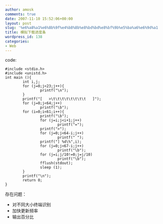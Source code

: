 ```yaml
---
author: amosk
comments: true
date: 2007-11-10 15:52:06+00:00
layout: post
slug: '%e6%a8%a1%e6%8b%9f%e4%b8%8b%e8%bd%bd%e8%bf%9b%e5%ba%a6%e6%9d%a1'
title: 模拟下载进度条
wordpress_id: 138
categories:
- Web
---
```


code:

    #include <stdio.h>
    #include <unistd.h>
    int main (){
            int i,j;
            for (j=0;j<23;j++){
                    printf("\n");
            }
            printf("[   >\t\t\t\t\t\t\t\t   ]");
            for (j=0;j<64;j++)
                    printf("\b");
            for (i=0;i<61;i++){
                    printf("\b");
                    for (j=i;j<i+1;j++)
                            printf("=");
                    printf(">");
                    for (j=0;j<64-i;j++)
                            printf(" ");
                    printf("] %d\%",i);
                    for (j=0;j<67-i;j++)
                            printf("\b");
                    for (j=i;j/10!=0;j=j/10)
                            printf("\b");
                    fflush(stdout);
                    sleep (1);
            }
            printf("\n");
            return 0;
    }


存在问题：

- 对不同大小终端识别
- 加快更新频率
- 输出百分比
